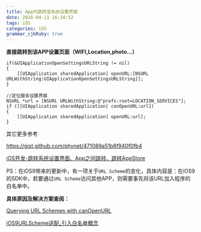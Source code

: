 ```yaml
---
title: App内跳转至系统设置界面
date: 2016-04-11 16:34:52
tags: iOS
categories: iOS
grammar_cjkRuby: true
---
```


**直接跳转到该APP设置页面（WIFI,Location,photo...）**

```
if(&UIApplicationOpenSettingsURLString != nil)
{
	[[UIApplication sharedApplication] openURL:[NSURL URLWithString:UIApplicationOpenSettingsURLString]];
}
```

```
//定位服务设置界面
NSURL *url = [NSURL URLWithString:@"prefs:root=LOCATION_SERVICES"];
if ([[UIApplication sharedApplication] canOpenURL:url])
{
    [[UIApplication sharedApplication] openURL:url];
}
```

其它更多参考

https://gist.github.com/phynet/471089a51b8f940f0fb4

[iOS开发-跳转系统设置界面、App之间跳转、跳转AppStore](https://github.com/zilaiyedaren/zilaiyedaren.github.io/blob/b8211461a39bd0f1fc4c20252b0aca765fd8e6bb/_posts/2015-10-14-iOS%E5%BC%80%E5%8F%91-%E8%B7%B3%E8%BD%AC%E7%B3%BB%E7%BB%9F%E8%AE%BE%E7%BD%AE%E7%95%8C%E9%9D%A2%E3%80%81App%E4%B9%8B%E9%97%B4%E8%B7%B3%E8%BD%AC%E3%80%81%E8%B7%B3%E8%BD%ACAppStore.md)



PS：在iOS9带来的更新中，有一项关于`URL Scheme`的变化，具体内容是：在iOS9的SDK中，若要通过`URL Scheme`访问其他APP，则需要事先将该URL加入程序的白名单中。

**具体原因及解决方案查阅：**

[Querying URL Schemes with canOpenURL](http://useyourloaf.com/blog/querying-url-schemes-with-canopenurl/)

[iOS9URLScheme适配_引入白名单概念](https://github.com/ChenYilong/iOS9AdaptationTips/tree/master/Demo3_iOS9URLScheme%E9%80%82%E9%85%8D_%E5%BC%95%E5%85%A5%E7%99%BD%E5%90%8D%E5%8D%95%E6%A6%82%E5%BF%B5)

